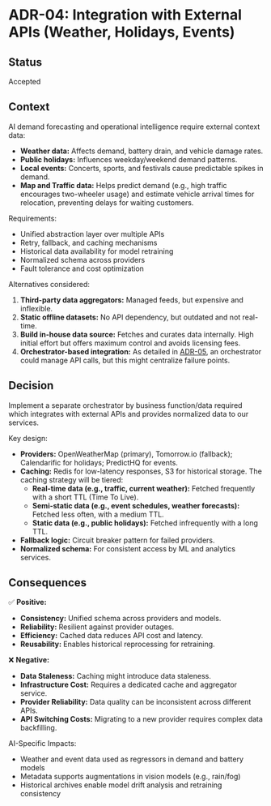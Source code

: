 # ADR-04: Integration with External APIs (Weather, Holidays, Events)

## Status
Accepted  

## Context
AI demand forecasting and operational intelligence require external context data:
- **Weather data:** Affects demand, battery drain, and vehicle damage rates.
- **Public holidays:** Influences weekday/weekend demand patterns.
- **Local events:** Concerts, sports, and festivals cause predictable spikes in demand.
- **Map and Traffic data:** Helps predict demand (e.g., high traffic encourages two-wheeler usage) and estimate vehicle arrival times for relocation, preventing delays for waiting customers.

Requirements:
- Unified abstraction layer over multiple APIs  
- Retry, fallback, and caching mechanisms  
- Historical data availability for model retraining  
- Normalized schema across providers  
- Fault tolerance and cost optimization

Alternatives considered:
1. **Third-party data aggregators:** Managed feeds, but expensive and inflexible.  
2. **Static offline datasets:** No API dependency, but outdated and not real-time.
3. **Build in-house data source:** Fetches and curates data internally. High initial effort but offers maximum control and avoids licensing fees.
4. **Orchestrator-based integration:** As detailed in [ADR-05](./ADR_05_Orchestrator.md), an orchestrator could manage API calls, but this might centralize failure points.

## Decision
Implement a separate orchestrator by business function/data required which integrates with external APIs and provides normalized data to our services.

Key design:
- **Providers:** OpenWeatherMap (primary), Tomorrow.io (fallback); Calendarific for holidays; PredictHQ for events.  
- **Caching:** Redis for low-latency responses, S3 for historical storage. The caching strategy will be tiered:
    - **Real-time data (e.g., traffic, current weather):** Fetched frequently with a short TTL (Time To Live).
    - **Semi-static data (e.g., event schedules, weather forecasts):** Fetched less often, with a medium TTL.
    - **Static data (e.g., public holidays):** Fetched infrequently with a long TTL.
- **Fallback logic:** Circuit breaker pattern for failed providers.  
- **Normalized schema:** For consistent access by ML and analytics services.

## Consequences
✅ **Positive:**
- **Consistency:** Unified schema across providers and models.
- **Reliability:** Resilient against provider outages.
- **Efficiency:** Cached data reduces API cost and latency.
- **Reusability:** Enables historical reprocessing for retraining.

❌ **Negative:**
- **Data Staleness:** Caching might introduce data staleness.
- **Infrastructure Cost:** Requires a dedicated cache and aggregator service.
- **Provider Reliability:** Data quality can be inconsistent across different APIs.
- **API Switching Costs:** Migrating to a new provider requires complex data backfilling.

AI-Specific Impacts:
- Weather and event data used as regressors in demand and battery models  
- Metadata supports augmentations in vision models (e.g., rain/fog)  
- Historical archives enable model drift analysis and retraining consistency  
